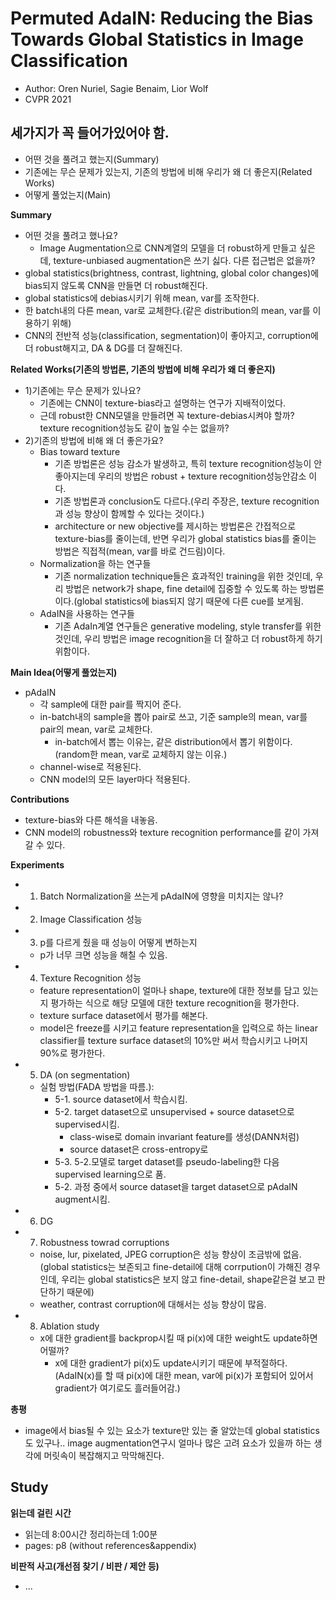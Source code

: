 # Permuted AdaIN: Reducing the Bias Towards Global Statistics in Image Classification
- Author: Oren Nuriel, Sagie Benaim, Lior Wolf
- CVPR 2021

## 세가지가 꼭 들어가있어야 함.
- 어떤 것을 풀려고 했는지(Summary)
- 기존에는 무슨 문제가 있는지, 기존의 방법에 비해 우리가 왜 더 좋은지(Related Works)
- 어떻게 풀었는지(Main)

**Summary**
- 어떤 것을 풀려고 했나요?
  - Image Augmentation으로 CNN계열의 모델을 더 robust하게 만들고 싶은데, texture-unbiased augmentation은 쓰기 싫다. 다른 접근법은 없을까?
- global statistics(brightness, contrast, lightning, global color changes)에 bias되지 않도록 CNN을 만들면 더 robust해진다.
- global statistics에 debias시키기 위해 mean, var를 조작한다.
- 한 batch내의 다른 mean, var로 교체한다.(같은 distribution의 mean, var를 이용하기 위해)
- CNN의 전반적 성능(classification, segmentation)이 좋아지고, corruption에 더 robust해지고, DA & DG를 더 잘해진다.

**Related Works(기존의 방법론, 기존의 방법에 비해 우리가 왜 더 좋은지)**
- 1)기존에는 무슨 문제가 있나요?
  - 기존에는 CNN이 texture-bias라고 설명하는 연구가 지배적이었다. 
  - 근데 robust한 CNN모델을 만들려면 꼭 texture-debias시켜야 할까? texture recognition성능도 같이 높일 수는 없을까?
- 2)기존의 방법에 비해 왜 더 좋은가요?
  - Bias toward texture
    - 기존 방법론은 성능 감소가 발생하고, 특히 texture recognition성능이 안좋아지는데 우리의 방법은 robust + texture recognition성능안감소 이다.
    - 기존 방법론과 conclusion도 다르다.(우리 주장은, texture recognition과 성능 향상이 함께할 수 있다는 것이다.)
    - architecture or new objective를 제시하는 방법론은 간접적으로 texture-bias를 줄이는데, 반면 우리가 global statistics bias를 줄이는 방법은 직접적(mean, var를 바로 건드림)이다.
  - Normalization을 하는 연구들
    - 기존 normalization technique들은 효과적인 training을 위한 것인데, 우리 방법은 network가 shape, fine detail에 집중할 수 있도록 하는 방법론이다.(global statistics에 bias되지 않기 때문에 다른 cue를 보게됨.
  - AdaIN을 사용하는 연구들
    - 기존 AdaIn계열 연구들은 generative modeling, style transfer를 위한 것인데, 우리 방법은 image recognition을 더 잘하고 더 robust하게 하기 위함이다.

**Main Idea(어떻게 풀었는지)**
- pAdaIN
  - 각 sample에 대한 pair를 짝지어 준다.
  - in-batch내의 sample을 뽑아 pair로 쓰고, 기준 sample의 mean, var를 pair의 mean, var로 교체한다.
    - in-batch에서 뽑는 이유는, 같은 distribution에서 뽑기 위함이다.(random한 mean, var로 교체하지 않는 이유.)
  - channel-wise로 적용된다.
  - CNN model의 모든 layer마다 적용된다.

**Contributions**
- texture-bias와 다른 해석을 내놓음.
- CNN model의 robustness와 texture recognition performance를 같이 가져갈 수 있다.

**Experiments**
- 1) Batch Normalization을 쓰는게 pAdaIN에 영향을 미치지는 않나?
- 2) Image Classification 성능
- 3) p를 다르게 줬을 때 성능이 어떻게 변하는지
  - p가 너무 크면 성능을 해칠 수 있음.
- 4) Texture Recognition 성능
  - feature representation이 얼마나 shape, texture에 대한 정보를 담고 있는지 평가하는 식으로 해당 모델에 대한 texture recognition을 평가한다.
  - texture surface dataset에서 평가를 해본다.
  - model은 freeze를 시키고 feature representation을 입력으로 하는 linear classifier를 texture surface dataset의 10%만 써서 학습시키고 나머지 90%로 평가한다.
- 5) DA (on segmentation)
  - 실험 방법(FADA 방법을 따름.):
    - 5-1. source dataset에서 학습시킴.
    - 5-2. target dataset으로 unsupervised + source dataset으로 supervised시킴.
      - class-wise로 domain invariant feature를 생성(DANN처럼)
      - source dataset은 cross-entropy로
    - 5-3. 5-2.모델로 target dataset를 pseudo-labeling한 다음 supervised learning으로 품.
    - 5-2. 과정 중에서 source dataset을 target dataset으로 pAdaIN augment시킴.
- 6) DG
- 7) Robustness towrad corruptions
  - noise, lur, pixelated, JPEG corruption은 성능 향상이 조금밖에 없음.(global statistics는 보존되고 fine-detail에 대해 corrpution이 가해진 경우인데, 우리는 global statistics은 보지 않고 fine-detail, shape같은걸 보고 판단하기 때문에)
  - weather, contrast corruption에 대해서는 성능 향상이 많음.
- 8) Ablation study
  - x에 대한 gradient를 backprop시킬 때 pi(x)에 대한 weight도 update하면 어떨까?
    - x에 대한 gradient가 pi(x)도 update시키기 때문에 부적절하다.(AdaIN(x)를 할 때 pi(x)에 대한 mean, var에 pi(x)가 포함되어 있어서 gradient가 여기로도 흘러들어감.)

**총평**
- image에서 bias될 수 있는 요소가 texture만 있는 줄 알았는데 global statistics도 있구나.. image augmentation연구시 얼마나 많은 고려 요소가 있을까 하는 생각에 머릿속이 복잡해지고 막막해진다.

## Study

**읽는데 걸린 시간**
- 읽는데 8:00시간 정리하는데 1:00분
- pages: p8 (without references&appendix) 

**비판적 사고(개선점 찾기 / 비판 / 제안 등)**
- ...

